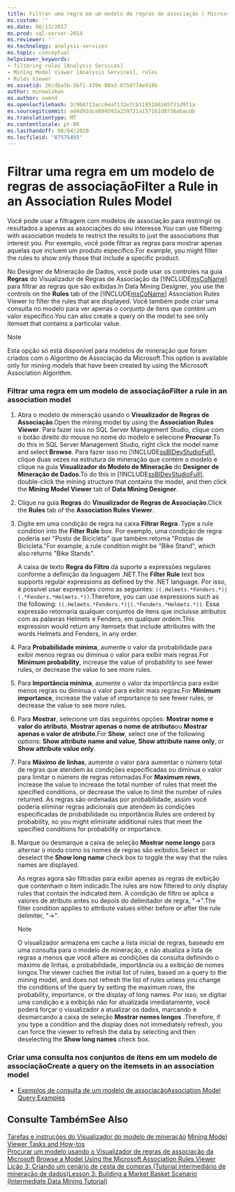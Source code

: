 ```yaml
---
title: Filtrar uma regra em um modelo de regras de associação | Microsoft Docs
ms.custom: ''
ms.date: 06/13/2017
ms.prod: sql-server-2014
ms.reviewer: ''
ms.technology: analysis-services
ms.topic: conceptual
helpviewer_keywords:
- filtering rules [Analysis Services]
- Mining Model Viewer [Analysis Services], rules
- Rules Viewer
ms.assetid: 26cdba5b-5bf1-439e-80a3-8759774e918b
author: minewiskan
ms.author: owend
ms.openlocfilehash: 3c904713acc6eaf132e7cb1195186165f21d971a
ms.sourcegitcommit: ad4d92dce894592a259721a1571b1d8736abacdb
ms.translationtype: MT
ms.contentlocale: pt-BR
ms.lasthandoff: 08/04/2020
ms.locfileid: "87575455"
---
```

# <a name="filter-a-rule-in-an-association-rules-model"></a><span data-ttu-id="1a47f-102">Filtrar uma regra em um modelo de regras de associação</span><span class="sxs-lookup"><span data-stu-id="1a47f-102">Filter a Rule in an Association Rules Model</span></span>
  <span data-ttu-id="1a47f-103">Você pode usar a filtragem com modelos de associação para restringir os resultados a apenas as associações do seu interesse.</span><span class="sxs-lookup"><span data-stu-id="1a47f-103">You can use filtering with association models to restrict the results to just the associations that interest you.</span></span> <span data-ttu-id="1a47f-104">Por exemplo, você pode filtrar as regras para mostrar apenas aquelas que incluem um produto específico.</span><span class="sxs-lookup"><span data-stu-id="1a47f-104">For example, you might filter the rules to show only those that include a specific product.</span></span>  
  
 <span data-ttu-id="1a47f-105">No Designer de Mineração de Dados, você pode usar os controles na guia **Regras** do Visualizador de Regras de Associação da [!INCLUDE[msCoName](../../includes/msconame-md.md)] para filtrar as regras que são exibidas.</span><span class="sxs-lookup"><span data-stu-id="1a47f-105">In Data Mining Designer, you use the controls on the **Rules** tab of the [!INCLUDE[msCoName](../../includes/msconame-md.md)] Association Rules Viewer to filter the rules that are displayed.</span></span>  <span data-ttu-id="1a47f-106">Você também pode criar uma consulta no modelo para ver apenas o conjunto de itens que contém um valor específico.</span><span class="sxs-lookup"><span data-stu-id="1a47f-106">You can also create a query on the model to see only itemset that contains a particular value.</span></span>  
  
> [!NOTE]  
>  <span data-ttu-id="1a47f-107">Esta opção só está disponível para modelos de mineração que foram criados com o Algoritmo de Associação da Microsoft.</span><span class="sxs-lookup"><span data-stu-id="1a47f-107">This option is available only for mining models that have been created by using the Microsoft Association Algorithm.</span></span>  
  
### <a name="filter-a-rule-in-an-association-model"></a><span data-ttu-id="1a47f-108">Filtrar uma regra em um modelo de associação</span><span class="sxs-lookup"><span data-stu-id="1a47f-108">Filter a rule in an association model</span></span>  
  
1.  <span data-ttu-id="1a47f-109">Abra o modelo de mineração usando o **Visualizador de Regras de Associação**.</span><span class="sxs-lookup"><span data-stu-id="1a47f-109">Open the mining model by using the **Association Rules Viewer**.</span></span> <span data-ttu-id="1a47f-110">Para fazer isso no SQL Server Management Studio, clique com o botão direito do mouse no nome do modelo e selecione **Procurar**.</span><span class="sxs-lookup"><span data-stu-id="1a47f-110">To do this in SQL Server Management Studio, right click the model name and select **Browse**.</span></span> <span data-ttu-id="1a47f-111">Para fazer isso no [!INCLUDE[ssBIDevStudioFull](../../includes/ssbidevstudiofull-md.md)], clique duas vezes na estrutura de mineração que contém o modelo e clique na guia **Visualizador do Modelo de Mineração** do **Designer de Mineração de Dados**.</span><span class="sxs-lookup"><span data-stu-id="1a47f-111">To do this in [!INCLUDE[ssBIDevStudioFull](../../includes/ssbidevstudiofull-md.md)], double-click the mining structure that contains the model, and then click the **Mining Model Viewer** tab of **Data Mining Designer**.</span></span>  
  
2.  <span data-ttu-id="1a47f-112">Clique na guia **Regras** do **Visualizador de Regras de Associação**.</span><span class="sxs-lookup"><span data-stu-id="1a47f-112">Click the **Rules** tab of the **Association Rules Viewer**.</span></span>  
  
3.  <span data-ttu-id="1a47f-113">Digite em uma condição de regra na caixa **Filtrar Regra** .</span><span class="sxs-lookup"><span data-stu-id="1a47f-113">Type a rule condition into the **Filter Rule** box.</span></span> <span data-ttu-id="1a47f-114">Por exemplo, uma condição de regra poderia ser "Posto de Bicicleta" que também retorna "Postos de Bicicleta."</span><span class="sxs-lookup"><span data-stu-id="1a47f-114">For example, a rule condition might be "Bike Stand", which also returns "Bike Stands".</span></span>  
  
     <span data-ttu-id="1a47f-115">A caixa de texto **Regra do Filtro** dá suporte a expressões regulares conforme a definição da linguagem .NET.</span><span class="sxs-lookup"><span data-stu-id="1a47f-115">The **Filter Rule** text box supports regular expressions as defined by the .NET language.</span></span> <span data-ttu-id="1a47f-116">Por isso, é possível usar expressões como as seguintes: `((.Helmets.*Fenders.*)|(.*Fenders.*Helmets.*))`.</span><span class="sxs-lookup"><span data-stu-id="1a47f-116">Therefore, you can use expressions such as the following: `((.Helmets.*Fenders.*)|(.*Fenders.*Helmets.*))`.</span></span> <span data-ttu-id="1a47f-117">Essa expressão retornaria qualquer conjuntos de itens que incluísse atributos com as palavras Helmets e Fenders, em qualquer ordem.</span><span class="sxs-lookup"><span data-stu-id="1a47f-117">This expression would return any itemsets that include attributes with the words Helmets and Fenders, in any order.</span></span>  
  
4.  <span data-ttu-id="1a47f-118">Para **Probabilidade mínima**, aumente o valor da probabilidade para exibir menos regras ou diminua o valor para exibir mais regras.</span><span class="sxs-lookup"><span data-stu-id="1a47f-118">For **Minimum probability**, increase the value of probability to see fewer rules, or decrease the value to see more rules.</span></span>  
  
5.  <span data-ttu-id="1a47f-119">Para **Importância mínima**, aumente o valor da importância para exibir menos regras ou diminua o valor para exibir mais regras.</span><span class="sxs-lookup"><span data-stu-id="1a47f-119">For **Minimum importance**, increase the value of importance to see fewer rules, or decrease the value to see more rules.</span></span>  
  
6.  <span data-ttu-id="1a47f-120">Para **Mostrar**, selecione um das seguintes opções: **Mostrar nome e valor do atributo**, **Mostrar apenas o nome de atributo**ou **Mostrar apenas o valor de atributo**.</span><span class="sxs-lookup"><span data-stu-id="1a47f-120">For **Show**, select one of the following options: **Show attribute name and value**, **Show attribute name only**, or **Show attribute value only**.</span></span>  
  
7.  <span data-ttu-id="1a47f-121">Para **Máximo de linhas**, aumente o valor para aumentar o número total de regras que atendem às condições especificadas ou diminua o valor para limitar o número de regras retornadas.</span><span class="sxs-lookup"><span data-stu-id="1a47f-121">For **Maximum rows**, increase the value to increase the total number of rules that meet the specified conditions, or decrease the value to limit the number of rules returned.</span></span> <span data-ttu-id="1a47f-122">As regras são ordenadas por probabilidade, assim você poderia eliminar regras adicionais que atendem às condições especificadas de probabilidade ou importância.</span><span class="sxs-lookup"><span data-stu-id="1a47f-122">Rules are ordered by probability, so you might eliminate additional rules that meet the specified conditions for probability or importance.</span></span>  
  
8.  <span data-ttu-id="1a47f-123">Marque ou desmarque a caixa de seleção **Mostrar nome longo** para alternar o modo como os nomes de regras são exibidos.</span><span class="sxs-lookup"><span data-stu-id="1a47f-123">Select or deselect the **Show long name** check box to toggle the way that the rules names are displayed.</span></span>  
  
     <span data-ttu-id="1a47f-124">As regras agora são filtradas para exibir apenas as regras de exibição que contenham o item indicado.</span><span class="sxs-lookup"><span data-stu-id="1a47f-124">The rules are now filtered to only display rules that contain the indicated item.</span></span> <span data-ttu-id="1a47f-125">A condição de filtro se aplica a valores de atributo antes ou depois do delimitador de regra, "->".</span><span class="sxs-lookup"><span data-stu-id="1a47f-125">The filter condition applies to attribute values either before or after the rule delimiter, "->".</span></span>  
  
    > [!NOTE]  
    >  <span data-ttu-id="1a47f-126">O visualizador armazena em cache a lista inicial de regras, baseado em uma consulta para o modelo de mineração, e não atualiza a lista de regras a menos que você altere as condições da consulta definindo o máximo de linhas, a probabilidade, importância ou a exibição de nomes longos.</span><span class="sxs-lookup"><span data-stu-id="1a47f-126">The viewer caches the initial list of rules, based on a query to the mining model, and does not refresh the list of rules unless you change the conditions of the query by setting the maximum rows, the probability, importance, or the display of long names.</span></span> <span data-ttu-id="1a47f-127">Por isso, se digitar uma condição e a exibição não for atualizada imediatamente, você poderá forçar o visualizador a atualizar os dados, marcando e desmarcando a caixa de seleção **Mostrar nomes longos** .</span><span class="sxs-lookup"><span data-stu-id="1a47f-127">Therefore, if you type a condition and the display does not immediately refresh, you can force the viewer to refresh the data by selecting and then deselecting the **Show long names** check box.</span></span>  
  
### <a name="create-a-query-on-the-itemsets-in-an-association-model"></a><span data-ttu-id="1a47f-128">Criar uma consulta nos conjuntos de itens em um modelo de associação</span><span class="sxs-lookup"><span data-stu-id="1a47f-128">Create a query on the itemsets in an association model</span></span>  
  
-   [<span data-ttu-id="1a47f-129">Exemplos de consulta de um modelo de associação</span><span class="sxs-lookup"><span data-stu-id="1a47f-129">Association Model Query Examples</span></span>](association-model-query-examples.md)  
  
## <a name="see-also"></a><span data-ttu-id="1a47f-130">Consulte Também</span><span class="sxs-lookup"><span data-stu-id="1a47f-130">See Also</span></span>  
 <span data-ttu-id="1a47f-131">[Tarefas e instruções do Visualizador do modelo de mineração](mining-model-viewer-tasks-and-how-tos.md) </span><span class="sxs-lookup"><span data-stu-id="1a47f-131">[Mining Model Viewer Tasks and How-tos](mining-model-viewer-tasks-and-how-tos.md) </span></span>  
 <span data-ttu-id="1a47f-132">[Procurar um modelo usando o Visualizador de regras de associação da Microsoft](browse-a-model-using-the-microsoft-association-rules-viewer.md) </span><span class="sxs-lookup"><span data-stu-id="1a47f-132">[Browse a Model Using the Microsoft Association Rules Viewer](browse-a-model-using-the-microsoft-association-rules-viewer.md) </span></span>  
 [<span data-ttu-id="1a47f-133">Lição 3: Criando um cenário de cesta de compras &#40;Tutorial intermediário de mineração de dados&#41;</span><span class="sxs-lookup"><span data-stu-id="1a47f-133">Lesson 3: Building a Market Basket Scenario &#40;Intermediate Data Mining Tutorial&#41;</span></span>](../../tutorials/lesson-3-building-a-market-basket-scenario-intermediate-data-mining-tutorial.md)  
  
  
